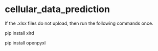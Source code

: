 # cellular_data_prediction

If the .xlsx files do not upload, then run the following commands once.

pip install xlrd

pip install openpyxl
